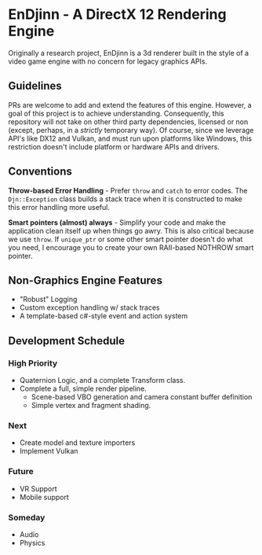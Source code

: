 # EnDjinn - A DirectX 12 Rendering Engine

Originally a research project, EnDjinn is a 3d renderer built in the style of a video game engine with no concern for legacy graphics APIs.

## Guidelines

PRs are welcome to add and extend the features of this engine. However, a goal of this project is to achieve understanding. Consequently, this repository will not take on other third party dependencies, licensed or non (except, perhaps, in a *strictly* temporary way).
Of course, since we leverage API's like DX12 and Vulkan, and must run upon platforms like Windows, this restriction doesn't include platform or hardware APIs and drivers.

## Conventions

**Throw-based Error Handling** - Prefer `throw` and `catch` to error codes. The `Djn::Exception` class builds a stack trace when it is constructed to make this error handling more useful.

**Smart pointers (almost) always** - Simplify your code and make the application clean itself up when things go awry. This is also critical because we use `throw`. If `unique_ptr` or some other smart pointer doesn't do what you need, I encourage you to create your own RAII-based NOTHROW smart pointer.

## Non-Graphics Engine Features

- "Robust" Logging
- Custom exception handling w/ stack traces
- A template-based c#-style event and action system

## Development Schedule

### High Priority
- Quaternion Logic, and a complete Transform class.
- Complete a full, simple render pipeline.
  - Scene-based VBO generation and camera constant buffer definition
  - Simple vertex and fragment shading.

### Next
- Create model and texture importers
- Implement Vulkan

### Future
- VR Support
- Mobile support

### Someday

- Audio
- Physics
